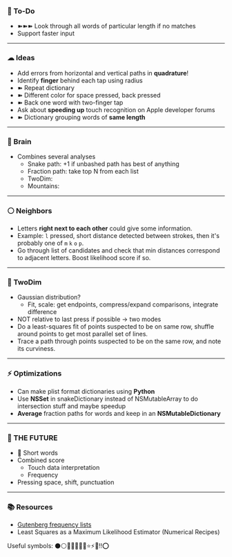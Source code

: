 ### 🔫 To-Do

- ➽➽➽ Look through all words of particular length if no matches
- Support faster input

---

### ☁ Ideas

- Add errors from horizontal and vertical paths in __quadrature__!
- Identify __finger__ behind each tap using radius
- ➽ Repeat dictionary
- ➽ Different color for space pressed, back pressed
- ➽ Back one word with two-finger tap
- Ask about __speeding up__ touch recognition on Apple developer forums
- ➽ Dictionary grouping words of __same length__

---

### 🔴 Brain 

- Combines several analyses
    - Snake path: +1 if unbashed path has best of anything
    - Fraction path: take top N from each list
    - TwoDim: 
    - Mountains: 

---

### ⚪️ Neighbors

- Letters __right next to each other__ could give some information. 
- Example: `l` pressed, short distance detected between strokes, then it's probably one of `m` `k` `o` `p`. 
- Go through list of candidates and check that min distances correspond to adjacent letters. Boost likelihood score if so.

---

### 🔵 TwoDim

- Gaussian distribution?
    - Fit, scale: get endpoints, compress/expand comparisons, integrate difference
- NOT relative to last press if possible -> two modes
- Do a least-squares fit of points suspected to be on same row, shuffle around points to get most parallel set of lines.
- Trace a path through points suspected to be on the same row, and note its curviness.

---

### ⚡️ Optimizations

- Can make plist format dictionaries using __Python__
- Use __NSSet__ in snakeDictionary instead of NSMutableArray to do intersection stuff and maybe speedup
- __Average__ fraction paths for words and keep in an __NSMutableDictionary__

---

### 🚀 THE FUTURE

- 🔴 Short words
- Combined score
    - Touch data interpretation
    - Frequency
- Pressing space, shift, punctuation

---

### 📚 Resources

- [Gutenberg frequency lists](https://en.wiktionary.org/wiki/Wiktionary:Frequency_lists#Project_Gutenberg)
- Least Squares as a Maximum Likelihood Estimator (Numerical Recipes)

Useful symbols: ⚫️⚪️🔴🔵🔨🔫🌀⭐️⚡️🌙‼️⭕️
